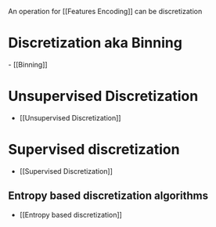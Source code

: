 An operation for [[Features Encoding]] can be discretization

<h1>Discretization aka Binning</h1>
- [[Binning]]

<h1>Unsupervised Discretization</h1>

- [[Unsupervised Discretization]]

<h1>Supervised discretization</h1> 

- [[Supervised Discretization]]

<h2>Entropy based discretization algorithms</h2>

- [[Entropy based discretization]]

